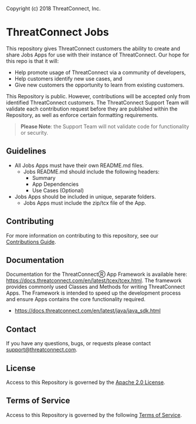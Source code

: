 Copyright (c) 2018 ThreatConnect, Inc.

# ThreatConnect Jobs

This repository gives ThreatConnect customers the ability to create and share Jobs Apps for use with their instance of ThreatConnect. Our hope for this repo is that it will:

+ Help promote usage of ThreatConnect via a community of developers,
+ Help customers identify new use cases, and
+ Give new customers the opportunity to learn from existing customers.

This Repository is public. However, contributions will be accepted only from identified ThreatConnect customers. The ThreatConnect Support Team will validate each contribution request before they are published within the Repository, as well as enforce certain formatting requirements.

> **Please Note**: the Support Team will not validate code for functionality or security.

## Guidelines

+ All Jobs Apps must have their own README.md files.
  + Jobs README.md should include the following headers:
    + Summary
    + App Dependencies
    + Use Cases (Optional)
+ Jobs Apps should be included in unique, separate folders.
  + Jobs Apps must include the zip/tcx file of the App.

## Contributing

For more information on contributing to this repository, see our [Contributions Guide](https://github.com/ThreatConnect-Inc/threatconnect-jobs/blob/master/CONTRIBUTING.md).

## Documentation

Documentation for the ThreatConnectⓇ App Framework is available here: https://docs.threatconnect.com/en/latest/tcex/tcex.html. The framework provides commonly used Classes and Methods for writing ThreatConnect Apps. The Framework is intended to speed up the development process and ensure Apps contains the core functionality required.

+ https://docs.threatconnect.com/en/latest/java/java_sdk.html

## Contact
If you have any questions, bugs, or requests please contact support@threatconnect.com.

## License
Access to this Repository is governed by the [Apache 2.0 License](https://www.apache.org/licenses/LICENSE-2.0).


## Terms of Service
Access to this Repository is governed by the following [Terms of Service](https://github.com/ThreatConnect-Inc/threatconnect-playbooks/blob/master/TOS.md).
